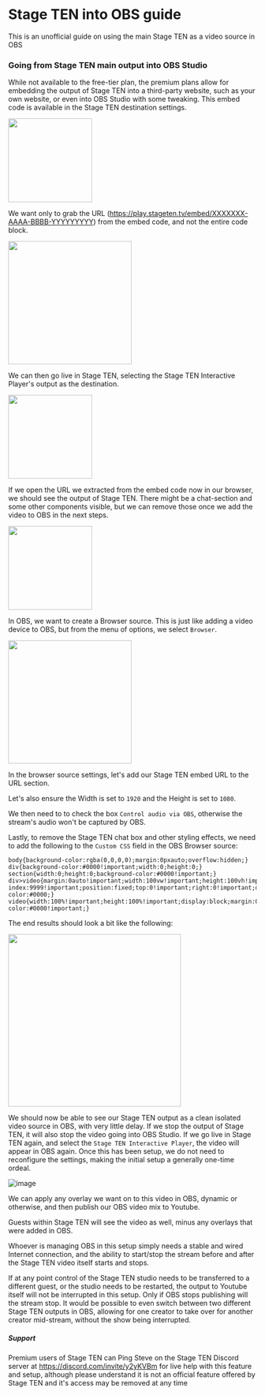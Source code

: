 # Stage TEN into OBS guide

This is an unofficial guide on using the main Stage TEN as a video source in OBS

### Going from Stage TEN main output into OBS Studio

While not available to the free-tier plan, the premium plans allow for embedding the output of Stage TEN into a third-party website, such as your own website, or even into OBS Studio with some tweaking. This embed code is available in the Stage TEN destination settings.

<img src="https://user-images.githubusercontent.com/2575698/203494522-90279f82-b99b-44f6-9851-90000c7a6835.png" height="170" />

We want only to grab the URL (https://play.stageten.tv/embed/XXXXXXX-AAAA-BBBB-YYYYYYYYY) from the embed code, and not the entire code block.

<img src="https://user-images.githubusercontent.com/2575698/203493911-7b225b92-81a4-40f9-ba47-d51738253aad.png" height="250" />

We can then go live in Stage TEN, selecting the Stage TEN Interactive Player's output as the destination. 

<img src="https://user-images.githubusercontent.com/2575698/203497924-8e9371fc-9098-4409-883d-857fc99e0bbb.png" height="170" />


If we open the URL we extracted from the embed code now in our browser, we should see the output of Stage TEN.  There might be a chat-section and some other components visible, but we can remove those once we add the video to OBS in the next steps.

<img src="https://user-images.githubusercontent.com/2575698/203493652-d81e92f9-e21e-4489-9273-3b8f4863cd16.png" height="170" />


In OBS, we want to create a Browser source. This is just like adding a video device to OBS, but from the menu of options, we select `Browser`.

<img src="https://user-images.githubusercontent.com/2575698/203499296-b34b0a08-7d0f-4948-b2f8-8058c18e2aed.png" height="250" />

In the browser source settings, let's add our Stage TEN embed URL to the URL section.

Let's also ensure the Width is set to `1920` and the Height is set to `1080`.

We then need to to check the box `Control audio via OBS`, otherwise the stream's audio won't be captured by OBS.

Lastly, to remove the Stage TEN chat box and other styling effects, we need to add the following to the `Custom CSS` field in the OBS Browser source:
```
body{background-color:rgba(0,0,0,0);margin:0pxauto;overflow:hidden;}
div{background-color:#0000!important;width:0;height:0;}
section{width:0;height:0;background-color:#0000!important;}
div>video{margin:0auto!important;width:100vw!important;height:100vh!important;z-index:9999!important;position:fixed;top:0!important;right:0!important;display:block!important;background-color:#0000;}
video{width:100%!important;height:100%!important;display:block;margin:0auto;padding:0;background-color:#0000!important;}
```

The end results should look a bit like the following:

<img src="https://user-images.githubusercontent.com/2575698/203493136-7c850584-4936-46cc-976b-e27c6e3cd9df.png" width="350" />

We should now be able to see our Stage TEN output as a clean isolated video source in OBS, with very little delay.  If we stop the output of Stage TEN, it will also stop the video going into OBS Studio. If we go live in Stage TEN again, and select the `Stage TEN Interactive Player`, the video will appear in OBS again.  Once this has been setup, we do not need to reconfigure the settings, making the initial setup a generally one-time ordeal.

![image](https://user-images.githubusercontent.com/2575698/203503355-5e535be4-810b-4f47-ab9f-bd56465c85bd.png)

We can apply any overlay we want on to this video in OBS, dynamic or otherwise, and then publish our OBS video mix to Youtube.

Guests within Stage TEN will see the video as well, minus any overlays that were added in OBS.

Whoever is managing OBS in this setup simply needs a stable and wired Internet connection, and the ability to start/stop the stream before and after the Stage TEN video itself starts and stops.

If at any point control of the Stage TEN studio needs to be transferred to a different guest, or the studio needs to be restarted, the output to Youtube itself will not be interrupted in this setup. Only if OBS stops publishing will the stream stop.  It would be possible to even switch between two different Stage TEN outputs in OBS, allowing for one creator to take over for another creator mid-stream, without the show being interrupted.


##### Support
Premium users of Stage TEN can Ping Steve on the Stage TEN Discord server at https://discord.com/invite/y2yKVBm for live help with this feature and setup, although please understand it is not an official feature offered by Stage TEN and it's access may be removed at any time


